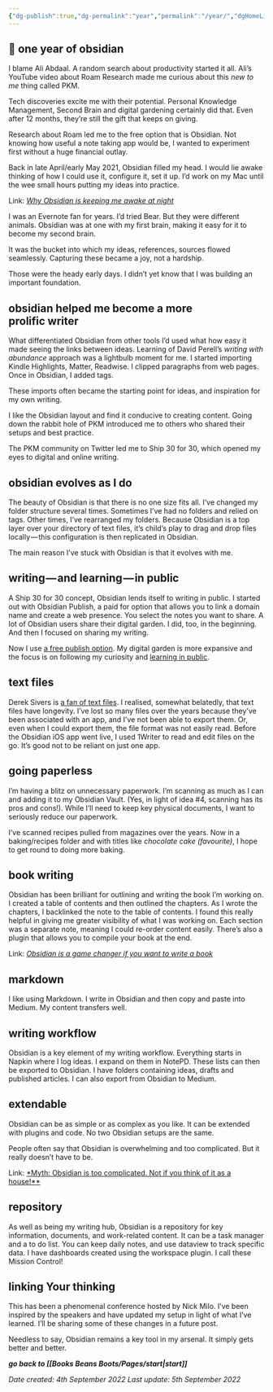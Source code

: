 ```yaml
---
{"dg-publish":true,"dg-permalink":"year","permalink":"/year/","dgHomeLink":true,"dgPassFrontmatter":false}
---
```



## 🌿 one year of obsidian

I blame Ali Abdaal. A random search about productivity started it all. Ali’s YouTube video about Roam Research made me curious about this _new to me_ thing called PKM. 

Tech discoveries excite me with their potential. Personal Knowledge Management, Second Brain and digital gardening certainly did that. Even after 12 months, they’re still the gift that keeps on giving.

Research about Roam led me to the free option that is Obsidian. Not knowing how useful a note taking app would be, I wanted to experiment first without a huge financial outlay.

Back in late April/early May 2021, Obsidian filled my head. I would lie awake thinking of how I could use it, configure it, set it up. I’d work on my Mac until the wee small hours putting my ideas into practice.

Link: [*Why Obsidian is keeping me awake at night*](https://medium.com/talkingtech/why-obsidian-is-keeping-me-awake-at-night-71f828f92707 "https://medium.com/talkingtech/why-obsidian-is-keeping-me-awake-at-night-71f828f92707")

I was an Evernote fan for years. I’d tried Bear. But they were different animals. Obsidian was at one with my first brain, making it easy for it to become my second brain.

It was the bucket into which my ideas, references, sources flowed seamlessly. Capturing these became a joy, not a hardship.

Those were the heady early days. I didn’t yet know that I was building an important foundation.

## obsidian helped me become a more prolific writer

What differentiated Obsidian from other tools I’d used what how easy it made seeing the links between ideas. Learning of David Perell’s _writing with abundance_ approach was a lightbulb moment for me. I started importing Kindle Highlights, Matter, Readwise. I clipped paragraphs from web pages. Once in Obsidian, I added tags.

These imports often became the starting point for ideas, and inspiration for my own writing.

I like the Obsidian layout and find it conducive to creating content. Going down the rabbit hole of PKM introduced me to others who shared their setups and best practice.

The PKM community on Twitter led me to Ship 30 for 30, which opened my eyes to digital and online writing.

## obsidian evolves as I do

The beauty of Obsidian is that there is no one size fits all. I’ve changed my folder structure several times. Sometimes I’ve had no folders and relied on tags. Other times, I’ve rearranged my folders. Because Obsidian is a top layer over your directory of text files, it’s child’s play to drag and drop files locally — this configuration is then replicated in Obsidian.

The main reason I’ve stuck with Obsidian is that it evolves with me.

## writing — and learning — in public

A Ship 30 for 30 concept, Obsidian lends itself to writing in public. I started out with Obsidian Publish, a paid for option that allows you to link a domain name and create a web presence. You select the notes you want to share. A lot of Obsidian users share their digital garden. I did, too, in the beginning. And then I focused on sharing my writing.

Now I use [a free publish option](https://nicolafisherwriter.substack.com/p/a-free-alternative-to-obsidian-publish?s=w). My digital garden is more expansive and the focus is on following my curiosity and [learning in public](https://slides.nicolevanderhoeven.com/2022-use-it-or-lose-it/#/).

## text files

Derek Sivers is [a fan of text files](https://sive.rs/plaintext). I realised, somewhat belatedly, that text files have longevity. I’ve lost so many files over the years because they’ve been associated with an app, and I’ve not been able to export them. Or, even when I could export them, the file format was not easily read. Before the Obsidian iOS app went live, I used 1Writer to read and edit files on the go. It’s good not to be reliant on just one app.

## going paperless

I’m having a blitz on unnecessary paperwork. I’m scanning as much as I can and adding it to my Obsidian Vault. (Yes, in light of idea #4, scanning has its pros and cons!). While I’ll need to keep key physical documents, I want to seriously reduce our paperwork.

I’ve scanned recipes pulled from magazines over the years. Now in a baking/recipes folder and with titles like _chocolate cake (favourite)_, I hope to get round to doing more baking.

## book writing

Obsidian has been brilliant for outlining and writing the book I’m working on. I created a table of contents and then outlined the chapters. As I wrote the chapters, I backlinked the note to the table of contents. I found this really helpful in giving me greater visibility of what I was working on. Each section was a separate note, meaning I could re-order content easily. There’s also a plugin that allows you to compile your book at the end.

Link: [*Obsidian is a game changer if you want to write a book*](https://medium.com/talkingtech/obsidian-is-a-game-changer-if-you-want-to-write-a-book-50f91f782584 "https://medium.com/talkingtech/obsidian-is-a-game-changer-if-you-want-to-write-a-book-50f91f782584")

## markdown

I like using Markdown. I write in Obsidian and then copy and paste into Medium. My content transfers well.

## writing workflow

Obsidian is a key element of my writing workflow. Everything starts in Napkin where I log ideas. I expand on them in NotePD. These lists can then be exported to Obsidian. I have folders containing ideas, drafts and published articles. I can also export from Obsidian to Medium.

## extendable

Obsidian can be as simple or as complex as you like. It can be extended with plugins and code. No two Obsidian setups are the same.

People often say that Obsidian is overwhelming and too complicated. But it really doesn’t have to be.

Link: [*Myth: Obsidian is too complicated. Not if you think of it as a house!**](https://medium.com/talkingtech/myth-obsidian-is-too-complicated-not-if-you-think-of-it-as-a-house-d4736cd6fdf2 "https://medium.com/talkingtech/myth-obsidian-is-too-complicated-not-if-you-think-of-it-as-a-house-d4736cd6fdf2")

## repository

As well as being my writing hub, Obsidian is a repository for key information, documents, and work-related content. It can be a task manager and a to do list. You can keep daily notes, and use dataview to track specific data. I have dashboards created using the workspace plugin. I call these Mission Control!

## linking Your thinking

This has been a phenomenal conference hosted by Nick Milo. I’ve been inspired by the speakers and have updated my setup in light of what I’ve learned. I’ll be sharing some of these changes in a future post.

Needless to say, Obsidian remains a key tool in my arsenal. It simply gets better and better.

***go back to [[Books Beans Boots/Pages/start|start]]***

*Date created: 4th September 2022*
*Last update: 5th September 2022*